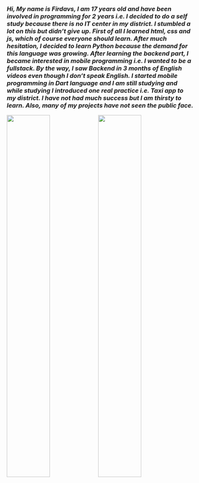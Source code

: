 
<h3><i> Hi, My name is Firdavs, I am 17 years old and have been involved in programming for 2 years i.e. I decided to do a self study because there is no IT center in my 
district. I stumbled a lot on this but didn’t give up. First of all I learned html, css and js, which of course everyone should learn. After much hesitation, I decided 
to learn Python because the demand for this language was growing. After learning the backend part, I became interested in mobile programming i.e. I wanted to be a 
fullstack. By the way, I saw Backend in 3 months of English videos even though I don’t speak English. I started mobile programming in Dart language and I am still 
studying and while studying I introduced one real practice i.e. Taxi app to my district. I have not had much success but I am thirsty to learn. Also, many of my projects 
have not seen the public face. </i> </h3>

<img src="https://telegra.ph/file/b389a5d8f65ce447b9e5f.png"  width="48%" height="50%" />
<img src="https://telegra.ph/file/b389a5d8f65ce447b9e5f.png"  width="48%" height="50%" />
